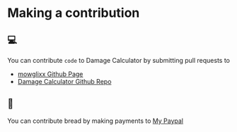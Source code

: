 # Making a contribution

## :computer:
You can contribute `code` to Damage Calculator by submitting pull requests to 
- [mowglixx Github Page](https://github.com/mowglixx)
- [Damage Calculator Github Repo](https://github.com/mowglixx/damage-calculator-nextjs)

## :bread:

You can contribute bread by making payments to [My Paypal](https://paypal.me/mowglixx)